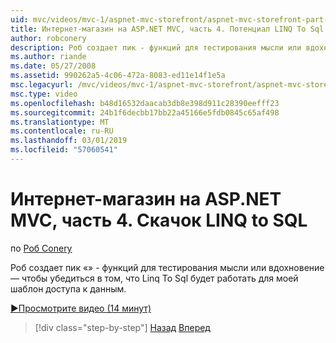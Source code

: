 ```yaml
---
uid: mvc/videos/mvc-1/aspnet-mvc-storefront/aspnet-mvc-storefront-part-4-linq-to-sql-spike
title: Интернет-магазин на ASP.NET MVC, часть 4. Потенциал LINQ To Sql | Документация Майкрософт
author: robconery
description: Роб создает пик - функций для тестирования мысли или вдохновение — чтобы убедиться в том, что Linq To Sql будет работать для моей шаблон доступа к данным.
ms.author: riande
ms.date: 05/27/2008
ms.assetid: 990262a5-4c06-472a-8083-ed11e14f1e5a
msc.legacyurl: /mvc/videos/mvc-1/aspnet-mvc-storefront/aspnet-mvc-storefront-part-4-linq-to-sql-spike
msc.type: video
ms.openlocfilehash: b48d16532daacab3db8e398d911c28390eefff23
ms.sourcegitcommit: 24b1f6decbb17bb22a45166e5fdb0845c65af498
ms.translationtype: MT
ms.contentlocale: ru-RU
ms.lasthandoff: 03/01/2019
ms.locfileid: "57060541"
---
```

<a name="aspnet-mvc-storefront-part-4-linq-to-sql-spike"></a>Интернет-магазин на ASP.NET MVC, часть 4. Скачок LINQ to SQL
====================
по [Роб Conery](https://github.com/robconery)

Роб создает пик «» - функций для тестирования мысли или вдохновение — чтобы убедиться в том, что Linq To Sql будет работать для моей шаблон доступа к данным.

[&#9654;Просмотрите видео (14 минут)](https://channel9.msdn.com/Blogs/ASP-NET-Site-Videos/aspnet-mvc-storefront-part-4-linq-to-sql-spike)

> [!div class="step-by-step"]
> [Назад](aspnet-mvc-storefront-part-3-pipes-and-filters.md)
> [Вперед](aspnet-mvc-storefront-part-5-globalization.md)
